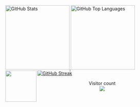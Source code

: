 <!-- Username = RomulusMirauta -->


<a href="https://gh-stats-gen.vercel.app/">
<img height=200 src="https://github-readme-stats.vercel.app/api?username=RomulusMirauta&theme=dark&show_icons=true&hide_border=false&count_private=true" alt="GitHub Stats" />
</a>


<a href="https://gh-stats-gen.vercel.app/">
<img height=200 src="https://github-readme-stats.vercel.app/api/top-langs/?username=RomulusMirauta&theme=dark&show_icons=true&hide_border=false&layout=compact" alt="GitHub Top Languages" />
</a>


<a href="https://gh-stats-gen.vercel.app/">
<img src="https://github-readme-streak-stats.herokuapp.com/?user=RomulusMirauta&theme=dark&hide_border=false" alt="GitHub Streak" />
</a>



<img align="left" height=97 src="https://github-profile-trophy.vercel.app/?username=RomulusMirauta&theme=dark&no-frame=false&title=Stars,Followers,Commits&column=-1"/>


<p align="center">
  Visitor count<br>
  <img src="https://profile-counter.glitch.me/RomulusMirauta/count.svg" />
</p>
